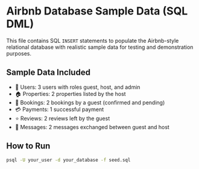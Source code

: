# Airbnb Database Sample Data (SQL DML)

This file contains SQL `INSERT` statements to populate the Airbnb-style relational database with realistic sample data for testing and demonstration purposes.

## Sample Data Included

- 👤 Users: 3 users with roles guest, host, and admin
- 🏠 Properties: 2 properties listed by the host
- 📅 Bookings: 2 bookings by a guest (confirmed and pending)
- 💳 Payments: 1 successful payment
- ⭐ Reviews: 2 reviews left by the guest
- 💬 Messages: 2 messages exchanged between guest and host

## How to Run

```bash
psql -U your_user -d your_database -f seed.sql
